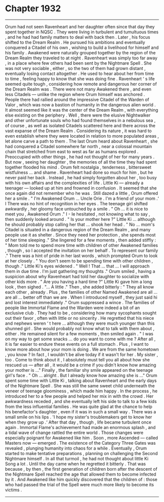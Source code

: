 
# Chapter 1932


---

Orum had not seen Ravenheart and her daughter often since that day they spent together in NQSC .
They were living in turbulent and tumultuous times , and he had had family matters to deal with back then . Later , his focus shifted to the Dream Realm . He pursued his ambitions and eventually conquered a Citadel of his own , wishing to build a livelihood for himself and his family .
Awakened were naturally grouped together by the region of the Dream Realm they traveled to at night . Ravenheart was simply too far away , in a place where few others had been sent by the Nightmare Spell . She was not very sociable , either , so the two of them had grown distant , eventually losing contact altogether .
He used to hear about her from time to time , feeling happy to know that she was doing fine . Ravenheart ‘ s life seemed quite tough , considering how remote and dangerous her corner of the Dream Realm was . There were not many Awakened there , and even less Citadels — unlike the region where Orum himself was anchored .
People there had rallied around the impressive Citadel of the Warden of Valor , which was now a bastion of humanity in the dangerous alien world . It almost seemed like it was the center of the Dream Realm , with everything else existing on the periphery .
Well , there were the elusive Nightwalker and other unfortunate souls who had found themselves in a nebulous sea , of course , as well as isolated Citadels scattered here and there across the vast expanse of the Dream Realm . Considering its nature , it was hard to even establish where they were located in relation to more populated areas , let alone carve a path to them .
The last Orum heard about Ravenheart , she had conquered a Citadel somewhere far north , near a colossal mountain chain that stretched from east to west as far as humans explored .
Preoccupied with other things , he had not thought of her for many years .
But now , seeing her daughter , the memories of all the time they had spent together flooded his mind .
Orum felt nostalgia , tenderness , bittersweet wistfulness ... and shame . Ravenheart had done so much for him , but he never paid her back . Instead , he had simply forgotten about her , too busy with his own affairs and the complexities of life .
Little Ki — already a teenager — looked up at him and frowned in confusion .
It seemed that she once again did not remember who he was .
Still dazed a little , Orum offered her a smile .
" I'm Awakened Orum ... Uncle Orie . I'm a friend of your mom .‘ I
There was no hint of recognition in her eyes .
The teenage girl shifted awkwardly , her gloomy face untouched by a smile . " Oh ... it is nice to meet you , Awakened Orum ."
I - Ie hesitated , not knowing what to say , then suddenly looked around .
" Is your mother here ?"
Little Ki ... although he should probably stop calling her that ... shook her head . " No ... mom's Citadel is situated in a dangerous region of the Dream Realm , and many people use it as shelter . Since they need her protection , she spends most of her time sleeping ."
She lingered for a few moments , then added stiffly :
" Mom told me to spend more time with children of other Awakened families , though , so I accepted the invitation on her behalf . To represent our family ." There was a hint of pride in her last words , which prompted Orum to look at her closely .
" You don't seem to be spending time with other children , though ."
Little Ki's eyes widened .
" Well ! That ... that ... I will approach them in due time . I'm just gathering my thoughts ."
Orum smiled , having a suspicion about why Ravenheart had told her daughter to socialize with other kids more .
" Are you having a hard time ?"
Little Ki gave him a long look , then sighed .
"... A little ."
Then , she added bitterly :
" They all know each other , already . Plus , the families of other Named Awakened are all ... are all ... better off than we are . When I introduced myself , they just said hi and lost interest immediately ."
Orum suppressed a wince .
The families of people like Immortal Flame and the Warden were indeed a bit of an exclusive club . They had to be , considering how many sycophants sought out their favor , often with little or no sincerity .
He regretted that his niece and nephews weren ‘ t here ... although they were much younger than this shunned girl . She would probably not know what to talk with them about , either .
He remained silent for a few moments , then smiled again .
" I was on my way to get some snacks ... do you want to come with me ? After all , it is far easier to endure these events on a full stomach . Plus , I want to know more about how your mom is doing . We are from the same hometown , you know ? In fact , I wouldn't be alive today if it wasn't for her . My sister , too . Come to think about it , I absolutely must tell you all about how she rescued us — after all , it would be a crime if you didn't know how amazing your mother is ..." Finally , the familiar shy smile appeared on the teenage girl's face .
" Oh ... alright . But I already know how amazing she is ..."
Orum spent some time with Little Ki , talking about Ravenheart and the early days of the Nightmare Spell . She was still the same sweet child underneath the veneer of teenage gloominess , which made him happy . In the process , he introduced her to a few people and helped her mix in with the crowd . Her awkwardness receded , and she eventually left his side to talk to a few kids from the less influential families .
He was quite glad at the chance to help his benefactor's daughter , even if it was in such a small way .
There was a small smile on his lips .
'I hope my sister's troublemakers get to know her when they grow up .‘
After that day , though , life became turbulent once again . Immortal Flame's achievement had made an enormous splash , and a tidal wave of change rattled the entire world . Those changes were especially poignant for Awakened like him . Soon , more Ascended — called Masters now — emerged . The existence of the Category Three Gates was revealed , plunging humanity into chaos for a while . Eventually , Orum started to make tentative preparations , planning on challenging the Second Nightmare himself .
In all that turmoil , he had not thought about little Ki Song a lot .
Until the day came when he regretted it bitterly .
That was because , by then , the first generation of children born after the descent of the Nightmare Spell reached the age that allowed them to become infected by it .
And Awakened like him quickly discovered that the children of : those who had passed the trial of the Spell were much more likely to become its victims .

---

